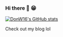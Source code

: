 ### Hi there 👋 😁

[![DonW16's GitHub stats](https://github-readme-stats.vercel.app/api?username=DonW16)](https://github.com/anuraghazra/github-readme-stats)

Check out my blog lol

<!--
**DonW16/DonW16** is a ✨ _special_ ✨ repository because its `README.md` (this file) appears on your GitHub profile.

Here are some ideas to get you started:

- 🔭 I’m currently working on ...
- 🌱 I’m currently learning ...
- 👯 I’m looking to collaborate on ...
- 🤔 I’m looking for help with ...
- 💬 Ask me about ...
- 📫 How to reach me: ...
- 😄 Pronouns: ...
- ⚡ Fun fact: ...
-->
